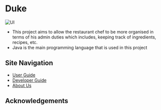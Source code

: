 # Duke

![UI](https://github.com/AY1920S1-CS2113-T14-2/main/blob/master/docs/images/Ui.png)

* This project aims to allow the restaurant chef to be more organised in terms of his admin duties which includes, keeping track of ingredients, recipes, etc.
* Java is the main programming language that is used in this project


## Site Navigation

- [User Guide](https://github.com/AY1920S1-CS2113-T14-2/main/blob/master/docs/UserGuide.md)
- [Developer Guide](https://github.com/AY1920S1-CS2113-T14-2/main/blob/master/docs/DeveloperGuide.md)
- [About Us](https://github.com/AY1920S1-CS2113-T14-2/main/blob/master/docs/AboutUs.md)


## Acknowledgements
